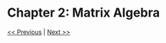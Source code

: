 # Chapter 2: Matrix Algebra

[<< Previous](../Chapter_01/readme.md)
|
[Next >>](../Chapter_03/readme.md)
